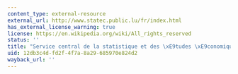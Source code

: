 ```yaml
---
content_type: external-resource
external_url: http://www.statec.public.lu/fr/index.html
has_external_license_warning: true
license: https://en.wikipedia.org/wiki/All_rights_reserved
status: ''
title: "Service central de la statistique et des \xE9tudes \xE9conomiques (STATEC)"
uid: 12db3c4d-fd2f-4f7a-8a29-685970e824d2
wayback_url: ''
---
```

